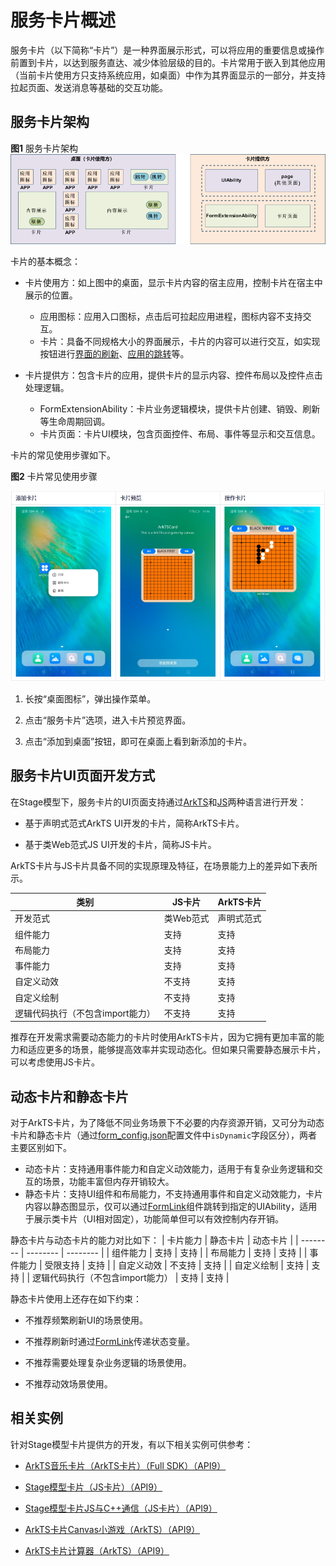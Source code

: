 # 服务卡片概述


服务卡片（以下简称“卡片”）是一种界面展示形式，可以将应用的重要信息或操作前置到卡片，以达到服务直达、减少体验层级的目的。卡片常用于嵌入到其他应用（当前卡片使用方只支持系统应用，如桌面）中作为其界面显示的一部分，并支持拉起页面、发送消息等基础的交互功能。


## 服务卡片架构

**图1** 服务卡片架构  
![WidgetArchitecture](figures/WidgetArchitecture.png)

卡片的基本概念：

- 卡片使用方：如上图中的桌面，显示卡片内容的宿主应用，控制卡片在宿主中展示的位置。

  - 应用图标：应用入口图标，点击后可拉起应用进程，图标内容不支持交互。
  - 卡片：具备不同规格大小的界面展示，卡片的内容可以进行交互，如实现按钮进行[界面的刷新](arkts-ui-widget-event-formextensionability.md)、[应用的跳转](arkts-ui-widget-event-router.md)等。

- 卡片提供方：包含卡片的应用，提供卡片的显示内容、控件布局以及控件点击处理逻辑。

  - FormExtensionAbility：卡片业务逻辑模块，提供卡片创建、销毁、刷新等生命周期回调。
  - 卡片页面：卡片UI模块，包含页面控件、布局、事件等显示和交互信息。

卡片的常见使用步骤如下。

**图2** 卡片常见使用步骤

![WidgetUse](figures/WidgetUse.png)

1. 长按“桌面图标”，弹出操作菜单。

2. 点击“服务卡片”选项，进入卡片预览界面。

3. 点击“添加到桌面”按钮，即可在桌面上看到新添加的卡片。


## 服务卡片UI页面开发方式

在Stage模型下，服务卡片的UI页面支持通过[ArkTS](arkts-ui-widget-working-principles.md)和[JS](js-ui-widget-development.md)两种语言进行开发：

- 基于声明式范式ArkTS UI开发的卡片，简称ArkTS卡片。

- 基于类Web范式JS UI开发的卡片，简称JS卡片。

ArkTS卡片与JS卡片具备不同的实现原理及特征，在场景能力上的差异如下表所示。

| 类别 | JS卡片 | ArkTS卡片 |
| -------- | -------- | -------- |
| 开发范式 | 类Web范式 | 声明式范式 |
| 组件能力 | 支持 | 支持 |
| 布局能力 | 支持 | 支持 |
| 事件能力 | 支持 | 支持 |
| 自定义动效 | 不支持 | 支持 |
| 自定义绘制 | 不支持 | 支持 |
| 逻辑代码执行（不包含import能力） | 不支持 | 支持 |

推荐在开发需求需要动态能力的卡片时使用ArkTS卡片，因为它拥有更加丰富的能力和适应更多的场景，能够提高效率并实现动态化。但如果只需要静态展示卡片，可以考虑使用JS卡片。

## 动态卡片和静态卡片
对于ArkTS卡片，为了降低不同业务场景下不必要的内存资源开销，又可分为动态卡片和静态卡片（通过[form_config.json](arkts-ui-widget-configuration.md)配置文件中`isDynamic`字段区分），两者主要区别如下。
- 动态卡片：支持通用事件能力和自定义动效能力，适用于有复杂业务逻辑和交互的场景，功能丰富但内存开销较大。
- 静态卡片：支持UI组件和布局能力，不支持通用事件和自定义动效能力，卡片内容以静态图显示，仅可以通过[FormLink](../reference/arkui-ts/ts-container-formlink.md)组件跳转到指定的UIAbility，适用于展示类卡片（UI相对固定），功能简单但可以有效控制内存开销。

静态卡片与动态卡片的能力对比如下：
| 卡片能力 | 静态卡片 | 动态卡片 |
| -------- | -------- | -------- |
| 组件能力 | 支持 | 支持 |
| 布局能力 | 支持 | 支持 |
| 事件能力 | 受限支持 | 支持 |
| 自定义动效 | 不支持 | 支持 |
| 自定义绘制 | 支持 | 支持 |
| 逻辑代码执行（不包含import能力） | 支持 | 支持 |

静态卡片使用上还存在如下约束：
- 不推荐频繁刷新UI的场景使用。

- 不推荐刷新时通过[FormLink](../reference/arkui-ts/ts-container-formlink.md)传递状态变量。

- 不推荐需要处理复杂业务逻辑的场景使用。

- 不推荐动效场景使用。
## 相关实例

针对Stage模型卡片提供方的开发，有以下相关实例可供参考：

- [ArkTS音乐卡片（ArkTS卡片）（Full SDK）（API9）](https://gitee.com/openharmony/applications_app_samples/tree/OpenHarmony-4.0-Release/code/SuperFeature/Widget/ArkTSCard/MusicControl)

- [Stage模型卡片（JS卡片）（API9）](https://gitee.com/openharmony/applications_app_samples/tree/OpenHarmony-4.0-Release/code/SuperFeature/Widget/FormExtAbility)

- [Stage模型卡片JS与C++通信（JS卡片）（API9）](https://gitee.com/openharmony/applications_app_samples/tree/OpenHarmony-4.0-Release/code/SuperFeature/Widget/FormGame)

- [ArkTS卡片Canvas小游戏（ArkTS）（API9）](https://gitee.com/openharmony/applications_app_samples/tree/OpenHarmony-4.0-Release/code/SuperFeature/Widget/ArkTSCard/CanvasGame)

- [ArkTS卡片计算器（ArkTS）（API9）](https://gitee.com/openharmony/applications_app_samples/tree/OpenHarmony-4.0-Release/code/SuperFeature/Widget/ArkTSCard/Calculator)
